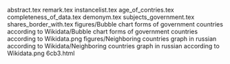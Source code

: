 abstract.tex
remark.tex
instancelist.tex
age_of_contries.tex
completeness_of_data.tex
demonym.tex
subjects_government.tex
shares_border_with.tex
figures/Bubble chart forms of government countries according to Wikidata/Bubble chart forms of government countries according to Wikidata.png
figures/Neighboring countries graph in russian according to Wikidata/Neighboring countries graph in russian according to Wikidata.png
6cb3.html
